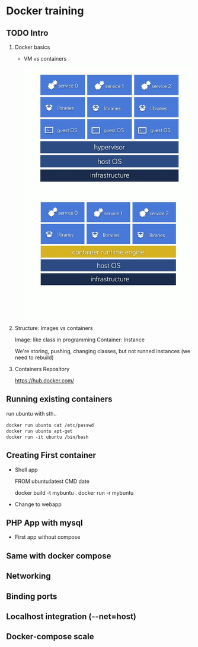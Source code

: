 # Docker training

## TODO Intro

1.  Docker basics
    -   VM vs containers

        [![img](res/docker-training-vm.png)](res/docker-training-vm.png)
        [![img](res/docker-training-containers.png)](res/docker-training-containers.png)

2.  Structure: Images vs containers

    Image: like class in programming
    Container: Instance

    We're storing, pushing, changing classes, but not runned instances
    (we need to rebuild)

1.  Containers Repository

    <https://hub.docker.com/>

## Running existing containers

run ubuntu with sth..

    docker run ubuntu cat /etc/passwd
    docker run ubuntu apt-get
    docker run -it ubuntu /bin/bash

## Creating First container

-   Shell app

    FROM ubuntu:latest
    CMD date

    docker build -t mybuntu .
    docker run -r mybuntu

-   Change to webapp

## PHP App with mysql

-   First app without compose

## Same with docker compose

## Networking

## Binding ports

## Localhost integration (--net=host)

## Docker-compose scale
